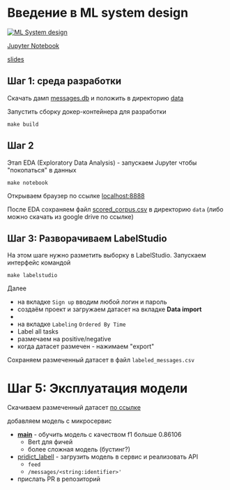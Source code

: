 # Введение в ML system design

[![ML System design](http://img.youtube.com/vi/h5pPNDz-qUQ/0.jpg)](http://www.youtube.com/watch?v=h5pPNDz-qUQ "ML System design")

[Jupyter Notebook](../src/jupyter_notebooks/lecture_06_ml_system_design_intro.ipynb)

[slides](https://docs.google.com/presentation/d/1IFObAoJ3B-MqxE5Vo0GxCbQvzvPxDAjoVDoPva9oV6w/edit?usp=sharing)


## Шаг 1: среда разработки

Скачать дамп [messages.db](https://drive.google.com/file/d/1Ej6pV_GAXFDGxMk45Dntn2pnSlnn6IRs/view?usp=sharing) и положить в директорию [data](./data)

Запустить сборку докер-контейнера для разработки

```shell
make build
```

## Шаг 2

Этап EDA (Exploratory Data Analysis) - запускаем Jupyter чтобы "покопаться" в данных

```shell
make notebook
```

Открываем браузер по ссылке [localhost:8888](http://localhost:8888/)

После EDA сохраняем файл [scored_corpus.csv](https://drive.google.com/file/d/1lRpQOCwxwt0JAU9wDUOvhJ3CaYZMYFO_/view?usp=share_link) в директорию `data` (либо можно скачать из google drive по ссылке)

## Шаг 3: Разворачиваем LabelStudio

На этом шаге нужно разметить выборку в LabelStudio. Запускаем интерфейс командой

```shell
make labelstudio
```

Далее

* на вкладке `Sign up` вводим любой логин и пароль
* создаём проект и загружаем датасет на вкладке **Data import**
* 
* на вкладке `Labeling`  `Ordered By Time`
* Label all tasks
* размечаем на positive/negative
* когда датасет размечен - нажимаем "export"

Сохраняем размеченный датасет в файл `labeled_messages.csv`

# Шаг 5: Эксплуатация модели

Скачиваем размеченный датасет [по ссылке](https://drive.google.com/file/d/1MrxsEbeeJnIMdjL_GjsYysdKADyF5EQo/view?usp=sharing)

добавляем модель с микросервис

* [__main__](../src/train.py) - обучить модель с качеством f1 больше 0.86106
    *  Bert для фичей
    * более сложная модель (бустинг?)
* [pridict_labell](../src/service.py) - загрузить модель в сервис и реализовать API
    * `feed`
    * `/messages/<string:identifier>'`
* прислать PR в репозиторий
